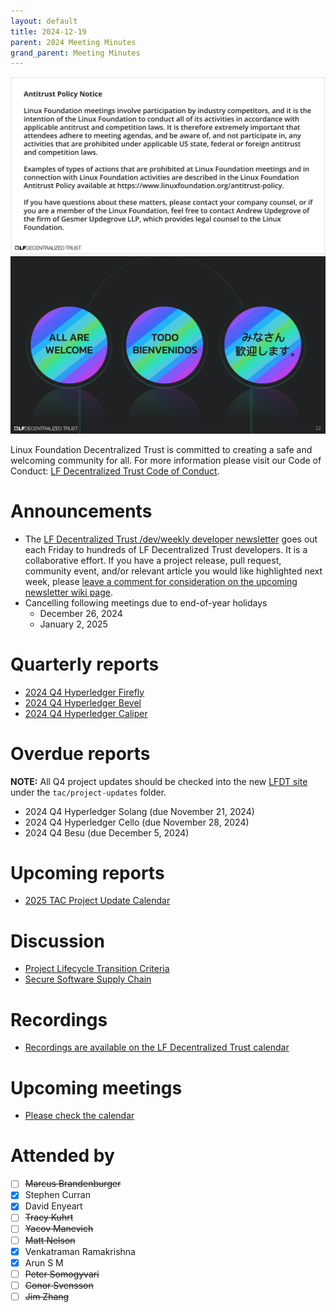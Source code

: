```yaml
---
layout: default
title: 2024-12-19
parent: 2024 Meeting Minutes
grand_parent: Meeting Minutes
---
```


![Antitrust Policy Notice](../images/antitrust-policy-notice.png "Antitrust Policy Notice")
![All are Welcome in the LF Decentralized Trust Community](../images/all-are-welcome.png "All are Welcome in the LF Decentralized Trust Community")

Linux Foundation Decentralized Trust is committed to creating a safe and welcoming community for all. For more information please visit our Code of Conduct: [LF Decentralized Trust Code of Conduct](../../governing-documents/code-of-conduct).

# Announcements
- The [LF Decentralized Trust /dev/weekly developer newsletter](https://lf-hyperledger.atlassian.net/wiki/spaces/DR/pages/17170445/dev+weekly+Newsletter) goes out each Friday to hundreds of LF Decentralized Trust developers. It is a collaborative effort. If you have a project release, pull request, community event, and/or relevant article you would like highlighted next week, please [leave a comment for consideration on the upcoming newsletter wiki page](https://lf-hyperledger.atlassian.net/wiki/spaces/DR/pages/17172152/2024).
- Cancelling following meetings due to end-of-year holidays
    - December 26, 2024
    - January 2, 2025

# Quarterly reports

- [2024 Q4 Hyperledger Firefly](https://github.com/LF-Decentralized-Trust/governance/pull/81)
- [2024 Q4 Hyperledger Bevel](https://github.com/LF-Decentralized-Trust/governance/pull/82)
- [2024 Q4 Hyperledger Caliper](https://github.com/LF-Decentralized-Trust/governance/pull/83)

# Overdue reports
**NOTE:** All Q4 project updates should be checked into the new [LFDT site](https://github.com/lf-decentralized-trust/governance) under the `tac/project-updates` folder.

- 2024 Q4 Hyperledger Solang (due November 21, 2024)
- 2024 Q4 Hyperledger Cello (due November 28, 2024)
- 2024 Q4 Besu (due December 5, 2024)

# Upcoming reports

- [2025 TAC Project Update Calendar](../../project-updates/2025/2025-schedule)

# Discussion
- [Project Lifecycle Transition Criteria](https://github.com/LF-Decentralized-Trust/governance/pull/79)
- [Secure Software Supply Chain](https://github.com/LF-Decentralized-Trust/governance/pull/26)

# Recordings
- [Recordings are available on the LF Decentralized Trust calendar](https://zoom-lfx.platform.linuxfoundation.org/meetings/lf-decentralized-trust)

# Upcoming meetings
- [Please check the calendar](https://zoom-lfx.platform.linuxfoundation.org/meetings/lf-decentralized-trust)

# Attended by

- [ ] ~~Marcus Brandenburger~~
- [x] Stephen Curran
- [x] David Enyeart
- [ ] ~~Tracy Kuhrt~~
- [ ] ~~Yacov Manevich~~
- [ ] ~~Matt Nelson~~
- [x] Venkatraman Ramakrishna
- [x] Arun S M
- [ ] ~~Peter Somogyvari~~
- [ ] ~~Conor Svensson~~
- [ ] ~~Jim Zhang~~
